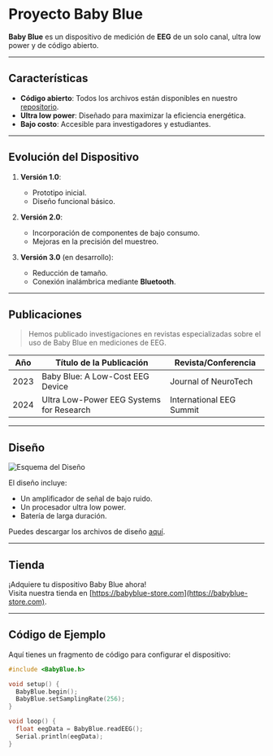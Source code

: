 # Proyecto Baby Blue

**Baby Blue** es un dispositivo de medición de **EEG** de un solo canal, ultra low power y de código abierto.

---

## Características

- **Código abierto**: Todos los archivos están disponibles en nuestro [repositorio](https://github.com/babyblue/project).
- **Ultra low power**: Diseñado para maximizar la eficiencia energética.
- **Bajo costo**: Accesible para investigadores y estudiantes.

---

## Evolución del Dispositivo

1. **Versión 1.0**:
   - Prototipo inicial.
   - Diseño funcional básico.

2. **Versión 2.0**:
   - Incorporación de componentes de bajo consumo.
   - Mejoras en la precisión del muestreo.

3. **Versión 3.0** (en desarrollo):
   - Reducción de tamaño.
   - Conexión inalámbrica mediante **Bluetooth**.

---

## Publicaciones

> Hemos publicado investigaciones en revistas especializadas sobre el uso de Baby Blue en mediciones de EEG.

| Año | Título de la Publicación                   | Revista/Conferencia       |
|-----|-------------------------------------------|---------------------------|
| 2023 | Baby Blue: A Low-Cost EEG Device          | Journal of NeuroTech      |
| 2024 | Ultra Low-Power EEG Systems for Research | International EEG Summit  |

---

## Diseño

![Esquema del Diseño](https://example.com/blueprint.jpg)

El diseño incluye:
- Un amplificador de señal de bajo ruido.
- Un procesador ultra low power.
- Batería de larga duración.

Puedes descargar los archivos de diseño [aquí](https://github.com/babyblue/design).

---

## Tienda

¡Adquiere tu dispositivo Baby Blue ahora!  
Visita nuestra tienda en [https://babyblue-store.com](https://babyblue-store.com).

---

## Código de Ejemplo

Aquí tienes un fragmento de código para configurar el dispositivo:

```cpp
#include <BabyBlue.h>

void setup() {
  BabyBlue.begin();
  BabyBlue.setSamplingRate(256);
}

void loop() {
  float eegData = BabyBlue.readEEG();
  Serial.println(eegData);
}
